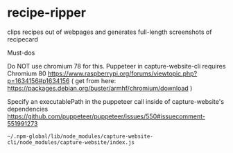 # recipe-ripper
clips recipes out of webpages and generates full-length screenshots of recipecard

Must-dos

Do NOT use chromium 78 for this. Puppeteer in capture-website-cli requires Chromium 80
https://www.raspberrypi.org/forums/viewtopic.php?p=1634156#p1634156
( get from here: https://packages.debian.org/buster/armhf/chromium/download )

Specify an executablePath in the puppeteer call inside of capture-website's dependencies
https://github.com/puppeteer/puppeteer/issues/550#issuecomment-551991273

    ~/.npm-global/lib/node_modules/capture-website-cli/node_modules/capture-website/index.js
    
